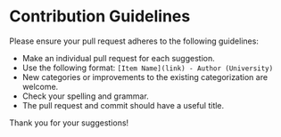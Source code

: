 # Contribution Guidelines
Please ensure your pull request adheres to the following guidelines:
- Make an individual pull request for each suggestion.
- Use the following format: `[Item Name](link) - Author (University)`
- New categories or improvements to the existing categorization are welcome.
- Check your spelling and grammar.
- The pull request and commit should have a useful title.

Thank you for your suggestions!
